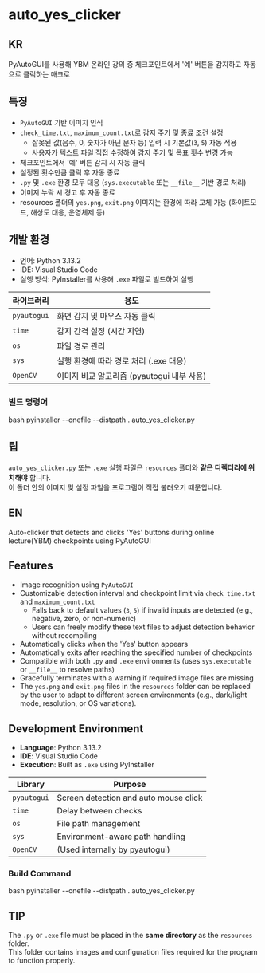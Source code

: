 # auto_yes_clicker

## KR

PyAutoGUI를 사용해 YBM 온라인 강의 중 체크포인트에서 '예' 버튼을 감지하고 자동으로 클릭하는 매크로

## 특징

- `PyAutoGUI` 기반 이미지 인식
- `check_time.txt`, `maximum_count.txt`로 감지 주기 및 종료 조건 설정
  - 잘못된 값(음수, 0, 숫자가 아닌 문자 등) 입력 시 기본값(`3`, `5`) 자동 적용
  - 사용자가 텍스트 파일 직접 수정하여 감지 주기 및 목표 횟수 변경 가능
- 체크포인트에서 '예' 버튼 감지 시 자동 클릭
- 설정된 횟수만큼 클릭 후 자동 종료
- `.py` 및 `.exe` 환경 모두 대응 (`sys.executable` 또는 `__file__` 기반 경로 처리)
- 이미지 누락 시 경고 후 자동 종료
- resources 폴더의 `yes.png`, `exit.png` 이미지는 환경에 따라 교체 가능 (화이트모드, 해상도 대응, 운영체제 등)

## 개발 환경

- 언어: Python 3.13.2
- IDE: Visual Studio Code
- 실행 방식: PyInstaller를 사용해 `.exe` 파일로 빌드하여 실행

| 라이브러리  | 용도                                     |
|-------------|------------------------------------------|
| `pyautogui` | 화면 감지 및 마우스 자동 클릭              |
| `time`      | 감지 간격 설정 (시간 지연)                 |
| `os`        | 파일 경로 관리                            |
| `sys`       | 실행 환경에 따라 경로 처리 (.exe 대응)     |
| `OpenCV`    | 이미지 비교 알고리즘 (pyautogui 내부 사용) |

### 빌드 명령어
bash
pyinstaller --onefile --distpath . auto_yes_clicker.py

## 팁

`auto_yes_clicker.py` 또는 `.exe` 실행 파일은 `resources` 폴더와 **같은 디렉터리에 위치해야** 합니다.  
이 폴더 안의 이미지 및 설정 파일을 프로그램이 직접 불러오기 때문입니다.

## EN

Auto-clicker that detects and clicks 'Yes' buttons during online lecture(YBM) checkpoints using PyAutoGUI

## Features

- Image recognition using `PyAutoGUI`
- Customizable detection interval and checkpoint limit via `check_time.txt` and `maximum_count.txt`
  - Falls back to default values (`3`, `5`) if invalid inputs are detected (e.g., negative, zero, or non-numeric)
  - Users can freely modify these text files to adjust detection behavior without recompiling
- Automatically clicks when the 'Yes' button appears
- Automatically exits after reaching the specified number of checkpoints
- Compatible with both `.py` and `.exe` environments (uses `sys.executable` or `__file__` to resolve paths)
- Gracefully terminates with a warning if required image files are missing
- The `yes.png` and `exit.png` files in the `resources` folder can be replaced by the user to adapt to different screen environments (e.g., dark/light mode, resolution, or OS variations).

## Development Environment

- **Language**: Python 3.13.2  
- **IDE**: Visual Studio Code  
- **Execution**: Built as `.exe` using PyInstaller

| Library     | Purpose                                |
|-------------|----------------------------------------|
| `pyautogui` | Screen detection and auto mouse click  |
| `time`      | Delay between checks                   |
| `os`        | File path management                   |
| `sys`       | Environment-aware path handling        |
| `OpenCV`    | (Used internally by pyautogui)         |

### Build Command
bash
pyinstaller --onefile --distpath . auto_yes_clicker.py

## TIP

The `.py` or `.exe` file must be placed in the **same directory** as the `resources` folder.  
This folder contains images and configuration files required for the program to function properly.
